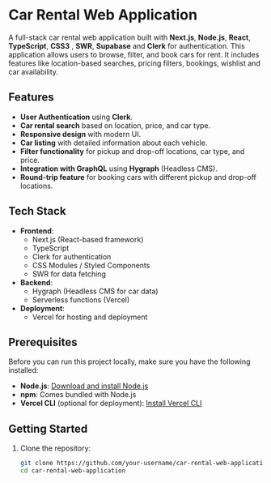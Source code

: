 # Car Rental Web Application

A full-stack car rental web application built with **Next.js**, **Node.js**, **React**, **TypeScript**, **CSS3** , **SWR**, **Supabase** and **Clerk** for authentication. This application allows users to browse, filter, and book cars for rent. It includes features like location-based searches, pricing filters, bookings, wishlist and car availability.

## Features

- **User Authentication** using **Clerk**.
- **Car rental search** based on location, price, and car type.
- **Responsive design** with modern UI.
- **Car listing** with detailed information about each vehicle.
- **Filter functionality** for pickup and drop-off locations, car type, and price.
- **Integration with GraphQL** using **Hygraph** (Headless CMS).
- **Round-trip feature** for booking cars with different pickup and drop-off locations.

## Tech Stack

- **Frontend**: 
  - Next.js (React-based framework)
  - TypeScript
  - Clerk for authentication
  - CSS Modules / Styled Components
  - SWR for data fetching
- **Backend**:
  - Hygraph (Headless CMS for car data)
  - Serverless functions (Vercel)
- **Deployment**:
  - Vercel for hosting and deployment

## Prerequisites

Before you can run this project locally, make sure you have the following installed:

- **Node.js**: [Download and install Node.js](https://nodejs.org/)
- **npm**: Comes bundled with Node.js
- **Vercel CLI** (optional for deployment): [Install Vercel CLI](https://vercel.com/docs/cli)

## Getting Started

1. Clone the repository:
   ```bash
   git clone https://github.com/your-username/car-rental-web-application.git
   cd car-rental-web-application
